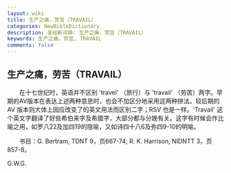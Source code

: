 ```yaml
---
layout: wiki
title: 生产之痛，劳苦（TRAVAIL）
categories: NewBibleDictionary
description: 圣经新词典: 生产之痛，劳苦（TRAVAIL）
keywords: 生产之痛，劳苦, TRAVAIL
comments: false
---
```


## 生产之痛，劳苦（TRAVAIL）

　　在十七世纪时，英语并不区别 'travel' （旅行）与 'travail' （劳苦）两字。早期的AV版本在表达上述两种意思时，也会不加区分地采用这两种拼法。较后期的 AV 版本则大体上因应改变了的英文用法而区别二字；RSV 也是一样。'Travail' 这个英文字翻译了好些希伯来字及希腊字，大部分都与分娩有关。这字有时候会作比喻之用，如罗八22及加四19的隐喻，又如诗四十八6及弥四9-10的明喻。

　　书目：G. Bertram, TDNT 9，页667-74; R. K. Harrison, NIDNTT 3，页857-8。

G.W.G.








